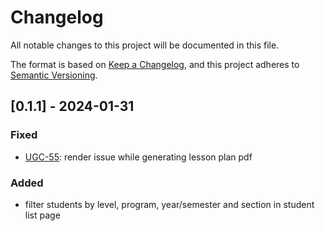 # Changelog
All notable changes to this project will be documented in this file.

The format is based on [Keep a Changelog](https://keepachangelog.com/en/1.0.0/),
and this project adheres to [Semantic Versioning](https://semver.org/spec/v2.0.0.html).

## [0.1.1] - 2024-01-31

### Fixed

- [UGC-55](https://iet-lms.atlassian.net/browse/UGC-55): render issue while generating lesson plan pdf 

### Added

- filter students by level, program, year/semester and section in student list page
